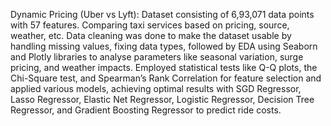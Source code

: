 Dynamic Pricing (Uber vs Lyft):
Dataset consisting of 6,93,071 data points with 57 features. Comparing taxi services 
based on pricing, source, weather, etc. Data cleaning was done to make the dataset usable by handling 
missing values, fixing data types, followed by EDA using Seaborn and Plotly libraries to analyse
parameters like seasonal variation, surge pricing, and weather impacts. Employed statistical tests like 
Q-Q plots, the Chi-Square test, and Spearman’s Rank Correlation for feature selection and applied 
various models, achieving optimal results with SGD Regressor, Lasso Regressor, Elastic Net Regressor, 
Logistic Regressor, Decision Tree Regressor, and Gradient Boosting Regressor to predict ride costs.
